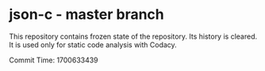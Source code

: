 # json-c - master branch

This repository contains frozen state of the repository.
Its history is cleared. It is used only for static code
analysis with Codacy.

Commit Time: 1700633439